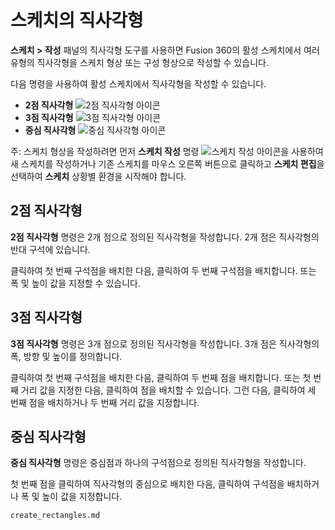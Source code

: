 스케치의 직사각형
=========

**스케치 > 작성** 패널의 직사각형 도구를 사용하면 Fusion 360의 활성 스케치에서 여러 유형의 직사각형을 스케치 형상 또는 구성 형상으로 작성할 수 있습니다.

다음 명령을 사용하여 활성 스케치에서 직사각형을 작성할 수 있습니다.

*   **2점 직사각형** ![2점 직사각형 아이콘](https://help.autodesk.com/cloudhelp/KOR/Fusion-Sketch/images/icon/skt/rectangle-2-point.png)
*   **3점 직사각형** ![3점 직사각형 아이콘](https://help.autodesk.com/cloudhelp/KOR/Fusion-Sketch/images/icon/skt/rectangle-3-point.png)
*   **중심 직사각형** ![중심 직사각형 아이콘](https://help.autodesk.com/cloudhelp/KOR/Fusion-Sketch/images/icon/skt/rectangle-center.png)

주: 스케치 형상을 작성하려면 먼저 **스케치 작성** 명령 ![스케치 작성 아이콘](https://help.autodesk.com/cloudhelp/KOR/Fusion-Sketch/images/icon/skt/create.png)을 사용하여 새 스케치를 작성하거나 기존 스케치를 마우스 오른쪽 버튼으로 클릭하고 **스케치 편집**을 선택하여 **스케치** 상황별 환경을 시작해야 합니다.

2점 직사각형
-------

**2점 직사각형** 명령은 2개 점으로 정의된 직사각형을 작성합니다. 2개 점은 직사각형의 반대 구석에 있습니다.

클릭하여 첫 번째 구석점을 배치한 다음, 클릭하여 두 번째 구석점을 배치합니다. 또는 폭 및 높이 값을 지정할 수 있습니다.

3점 직사각형
-------

**3점 직사각형** 명령은 3개 점으로 정의된 직사각형을 작성합니다. 3개 점은 직사각형의 폭, 방향 및 높이를 정의합니다.

클릭하여 첫 번째 구석점을 배치한 다음, 클릭하여 두 번째 점을 배치합니다. 또는 첫 번째 거리 값을 지정한 다음, 클릭하여 점을 배치할 수 있습니다. 그런 다음, 클릭하여 세 번째 점을 배치하거나 두 번째 거리 값을 지정합니다.

중심 직사각형
-------

**중심 직사각형** 명령은 중심점과 하나의 구석점으로 정의된 직사각형을 작성합니다.

첫 번째 점을 클릭하여 직사각형의 중심으로 배치한 다음, 클릭하여 구석점을 배치하거나 폭 및 높이 값을 지정합니다.

```{toctree}
create_rectangles.md
```